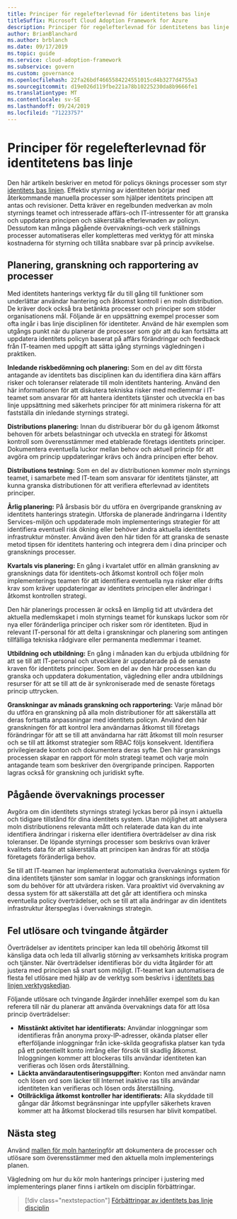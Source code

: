 ```yaml
---
title: Principer för regelefterlevnad för identitetens bas linje
titleSuffix: Microsoft Cloud Adoption Framework for Azure
description: Principer för regelefterlevnad för identitetens bas linje
author: BrianBlanchard
ms.author: brblanch
ms.date: 09/17/2019
ms.topic: guide
ms.service: cloud-adoption-framework
ms.subservice: govern
ms.custom: governance
ms.openlocfilehash: 22fa26bdf4665584224551015cd4b3277d4755a3
ms.sourcegitcommit: d19e026d119fbe221a78b10225230da8b9666fe1
ms.translationtype: MT
ms.contentlocale: sv-SE
ms.lasthandoff: 09/24/2019
ms.locfileid: "71223757"
---
```

# <a name="identity-baseline-policy-compliance-processes"></a>Principer för regelefterlevnad för identitetens bas linje

Den här artikeln beskriver en metod för policys öknings processer som styr [identitets bas linjen](./index.md). Effektiv styrning av identiteten börjar med återkommande manuella processer som hjälper identitets principen att antas och revisioner. Detta kräver en regelbunden medverkan av moln styrnings teamet och intresserade affärs-och IT-intressenter för att granska och uppdatera principen och säkerställa efterlevnaden av policyn. Dessutom kan många pågående övervaknings-och verk ställnings processer automatiseras eller kompletteras med verktyg för att minska kostnaderna för styrning och tillåta snabbare svar på princip avvikelse.

## <a name="planning-review-and-reporting-processes"></a>Planering, granskning och rapportering av processer

Med identitets hanterings verktyg får du till gång till funktioner som underlättar användar hantering och åtkomst kontroll i en moln distribution. De kräver dock också bra betänkta processer och principer som stöder organisationens mål. Följande är en uppsättning exempel processer som ofta ingår i bas linje disciplinen för identiteter. Använd de här exemplen som utgångs punkt när du planerar de processer som gör att du kan fortsätta att uppdatera identitets policyn baserat på affärs förändringar och feedback från IT-teamen med uppgift att sätta igång styrnings vägledningen i praktiken.

**Inledande riskbedömning och planering:** Som en del av ditt första antagande av identitets bas disciplinen kan du identifiera dina kärn affärs risker och toleranser relaterade till moln identitets hantering. Använd den här informationen för att diskutera tekniska risker med medlemmar i IT-teamet som ansvarar för att hantera identitets tjänster och utveckla en bas linje uppsättning med säkerhets principer för att minimera riskerna för att fastställa din inledande styrnings strategi.

**Distributions planering:** Innan du distribuerar bör du gå igenom åtkomst behoven för arbets belastningar och utveckla en strategi för åtkomst kontroll som överensstämmer med etablerade företags identitets principer. Dokumentera eventuella luckor mellan behov och aktuell princip för att avgöra om princip uppdateringar krävs och ändra principen efter behov.

**Distributions testning:** Som en del av distributionen kommer moln styrnings teamet, i samarbete med IT-team som ansvarar för identitets tjänster, att kunna granska distributionen för att verifiera efterlevnad av identitets principer.

**Årlig planering:** På årsbasis bör du utföra en övergripande granskning av identitets hanterings strategin. Utforska de planerade ändringarna i Identity Services-miljön och uppdaterade moln implementerings strategier för att identifiera eventuell risk ökning eller behöver ändra aktuella identitets infrastruktur mönster. Använd även den här tiden för att granska de senaste metod tipsen för identitets hantering och integrera dem i dina principer och gransknings processer.

**Kvartals vis planering:** En gång i kvartalet utför en allmän granskning av gransknings data för identitets-och åtkomst kontroll och följer moln implementerings teamen för att identifiera eventuella nya risker eller drifts krav som kräver uppdateringar av identitets principen eller ändringar i åtkomst kontrollen strategi.

Den här planerings processen är också en lämplig tid att utvärdera det aktuella medlemskapet i moln styrnings teamet för kunskaps luckor som rör nya eller föränderliga principer och risker som rör identiteten. Bjud in relevant IT-personal för att delta i granskningar och planering som antingen tillfälliga tekniska rådgivare eller permanenta medlemmar i teamet.

**Utbildning och utbildning:** En gång i månaden kan du erbjuda utbildning för att se till att IT-personal och utvecklare är uppdaterade på de senaste kraven för identitets principer. Som en del av den här processen kan du granska och uppdatera dokumentation, vägledning eller andra utbildnings resurser för att se till att de är synkroniserade med de senaste företags princip uttrycken.

**Granskningar av månads granskning och rapportering:** Varje månad bör du utföra en granskning på alla moln distributioner för att säkerställa att deras fortsatta anpassningar med identitets policyn. Använd den här granskningen för att kontrol lera användarnas åtkomst till företags förändringar för att se till att användarna har rätt åtkomst till moln resurser och se till att åtkomst strategier som RBAC följs konsekvent. Identifiera privilegierade konton och dokumentera deras syfte. Den här gransknings processen skapar en rapport för moln strategi teamet och varje moln antagande team som beskriver den övergripande principen. Rapporten lagras också för granskning och juridiskt syfte.

## <a name="ongoing-monitoring-processes"></a>Pågående övervaknings processer

Avgöra om din identitets styrnings strategi lyckas beror på insyn i aktuella och tidigare tillstånd för dina identitets system. Utan möjlighet att analysera moln distributionens relevanta mått och relaterade data kan du inte identifiera ändringar i riskerna eller identifiera överträdelser av dina risk toleranser. De löpande styrnings processer som beskrivs ovan kräver kvalitets data för att säkerställa att principen kan ändras för att stödja företagets föränderliga behov.

Se till att IT-teamen har implementerat automatiska övervaknings system för dina identitets tjänster som samlar in loggar och gransknings information som du behöver för att utvärdera risken. Vara proaktivt vid övervakning av dessa system för att säkerställa att det går att identifiera och minska eventuella policy överträdelser, och se till att alla ändringar av din identitets infrastruktur återspeglas i övervaknings strategin.

## <a name="violation-triggers-and-enforcement-actions"></a>Fel utlösare och tvingande åtgärder

Överträdelser av identitets principer kan leda till obehörig åtkomst till känsliga data och leda till allvarlig störning av verksamhets kritiska program och tjänster. När överträdelser identifieras bör du vidta åtgärder för att justera med principen så snart som möjligt. IT-teamet kan automatisera de flesta fel utlösare med hjälp av de verktyg som beskrivs i [identitets bas linjen verktygskedjan](./toolchain.md).

Följande utlösare och tvingande åtgärder innehåller exempel som du kan referera till när du planerar att använda övervaknings data för att lösa princip överträdelser:

- **Misstänkt aktivitet har identifierats:** Användar inloggningar som identifieras från anonyma proxy-IP-adresser, okända platser eller efterföljande inloggningar från icke-skilda geografiska platser kan tyda på ett potentiellt konto intrång eller försök till skadlig åtkomst. Inloggningen kommer att blockeras tills användar identiteten kan verifieras och lösen ords återställning.
- **Läckta användarautentiseringsuppgifter:** Konton med användar namn och lösen ord som läcker till Internet inaktive ras tills användar identiteten kan verifieras och lösen ords återställning.
- **Otillräckliga åtkomst kontroller har identifierats:** Alla skyddade till gångar där åtkomst begränsningar inte uppfyller säkerhets kraven kommer att ha åtkomst blockerad tills resursen har blivit kompatibel.

## <a name="next-steps"></a>Nästa steg

Använd [mallen för moln hantering](./template.md)för att dokumentera de processer och utlösare som överensstämmer med den aktuella moln implementerings planen.

Vägledning om hur du kör moln hanterings principer i justering med implementerings planer finns i artikeln om disciplin förbättringar.

> [!div class="nextstepaction"]
> [Förbättringar av identitets bas linje disciplin](./discipline-improvement.md)

